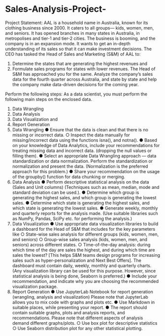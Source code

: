 # Sales-Analysis-Project-

Project Statement:
AAL is a household name in Australia, known for its clothing business since 2000. It caters to all groups— kids, women, men, and seniors. It has opened branches in many states in Australia, in metropolises and tier-1 and tier-2 cities. 
The business is booming, and the company is in an expansion mode. It wants to get an in-depth understanding of its sales so that it can make investment decisions. The CEO has tasked the Head of Sales and Marketing (S&M) of AAL to:
1)	Determine the states that are generating the highest revenues and
2)	Formulate sales programs for states with lower revenues. The Head of S&M has approached you for the same.
Analyze the company’s sales data for the fourth quarter across Australia, and state by state and help the company make data-driven decisions for the coming year. 

Perform the following steps:
As a data scientist, you must perform the following main steps on the enclosed data.
1.	Data Wrangling
2.	Data Analysis
3.	Data Visualization and
4.	Report Generation
1.	Data Wrangling
●	Ensure that the data is clean and that there is no missing or incorrect data. 
○	Inspect the data manually for missing/incorrect data using the functions isna(), and notna().
●	Based on your knowledge of Data Analytics, include your recommendations for treating missing data and incorrect data. (dropping the null values or filling them).
●	Select an appropriate Data Wrangling approach —  data standardization or data normalization. Perform the standardization or normalization and present the data. (Normalization is the preferred approach for this problem.)
●	Share your recommendation on the usage of the groupby() function for data chunking or merging.
2.	Data Analysis
●	Perform descriptive statistical analysis on the data (Sales and Unit columns) (Techniques such as mean, median, mode and standard deviation can be used.). 
●	Determine which group is generating the highest sales, and which group is generating the lowest sales.
●	Determine which state is generating the highest sales, and which state is generating the lowest sales.
●	Generate weekly, monthly and quarterly reports for the analysis made.
(Use suitable libraries such as NumPy, Pandas, SciPy etc. for performing the analysis.)
3.	Data Visualization
●	Use appropriate data visualization libraries to build a dashboard for the Head of S&M that includes for the key parameters like 
○	State-wise sales analysis for different groups (kids, women, men, and seniors) 
○	Group-wise sales analysis (kids, women, men, and seniors) across different states.
○	Time-of-the-day analysis: during which time of the day are sales the highest, and during which time are sales the lowest? [This helps S&M teams design programs for increasing sales such as hyper-personalization and Next Best Offers].
The dashboard must contain daily, weekly, monthly and quarterly charts.
 (Any visualization library can be used for this purpose. However, since statistical analysis is being done, Seaborn is preferred.)
●	Include your recommendation, and indicate why you are choosing the recommended visualization package.
4.	Report Generation 
●	Use JupyterLab Notebook for report generation (wrangling, analysis and visualization) Please note that JupyterLab allows you to mix code with graphs and plots etc.
●	Use Markdown in suitable places, while presenting your report. 
●	The report should contain suitable graphs, plots and analysis reports, and recommendations. Please note that different aspects of analysis demand different graphs/plots. 
○	Use box plot for descriptive statistics
○	Use Seaborn distribution plot for any other statistical plotting.

